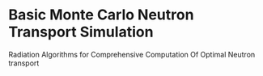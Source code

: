 ﻿# Basic Monte Carlo Neutron Transport Simulation

Radiation
Algorithms for
Comprehensive
Computation 
Of
Optimal
Neutron transport
